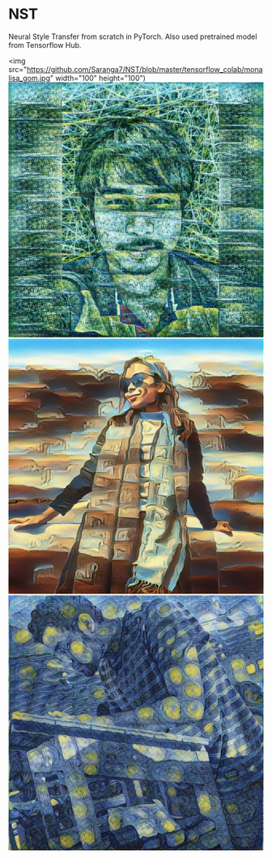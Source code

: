 # NST
Neural Style Transfer from scratch in PyTorch.
Also used pretrained model from Tensorflow Hub.

<img src="https://github.com/Saranga7/NST/blob/master/tensorflow_colab/monalisa_gom.jpg" width="100" height="100")
![](https://github.com/Saranga7/NST/blob/master/tensorflow_colab/saranga_monet.jpg)
![](https://github.com/Saranga7/NST/blob/master/tensorflow_colab/rikee_dali.jpg)
![](https://github.com/Saranga7/NST/blob/master/tensorflow_colab/mriganka_starrynight.jpg)
